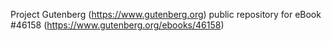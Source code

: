 Project Gutenberg (https://www.gutenberg.org) public repository for eBook #46158 (https://www.gutenberg.org/ebooks/46158)
